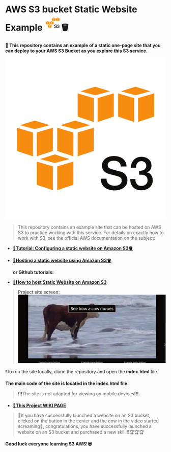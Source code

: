 # AWS S3 bucket Static Website Example <img src="s3screen.png"  style="width: 50px; height: 50px;">🪣
**🤖 This repository contains an example of a static one-page site that you can deploy to your AWS S3 Bucket as you explore this S3 service.**

![S3 bucket](s3screen.png)


>This repository contains an example site that can be hosted on AWS S3 to practice working with this service. For details on exactly how to work with S3, see the official AWS documentation on the subject:


* **[🔴Tutorial: Configuring a static website on Amazon S3🪣](https://docs.aws.amazon.com/AmazonS3/latest/userguide/HostingWebsiteOnS3Setup.html)**
* **[🔴Hosting a static website using Amazon S3🪣](https://docs.aws.amazon.com/AmazonS3/latest/userguide/WebsiteHosting.htm)**


  **or  Github tutorials:**

* **[🔴How to host Static Website on Amazon S3](https://github.com/sami-dev/aws-s3-static-website-sample)**



> **Project site screen:**
![examplesitescreen](examplesitescreen.png)


❗To run the site locally, clone the repository and open the **index.html** file.




**The main code of the site is located in the index.html file.**

>❗❗❗The site is not adapted for viewing on mobile devices❗❗❗.



* **[🔴This Project  WIKI PAGE](wiki.md)**

>🌟If you have successfully launched a website on an S3 bucket, clicked on the button in the center and the cow in the video started screaming🐄, congratulations, you have successfully launched a website on an S3 bucket and purchased a new skill!!!🏆🏆🏆

 **Good luck everyone learning S3 AWS!😎**



